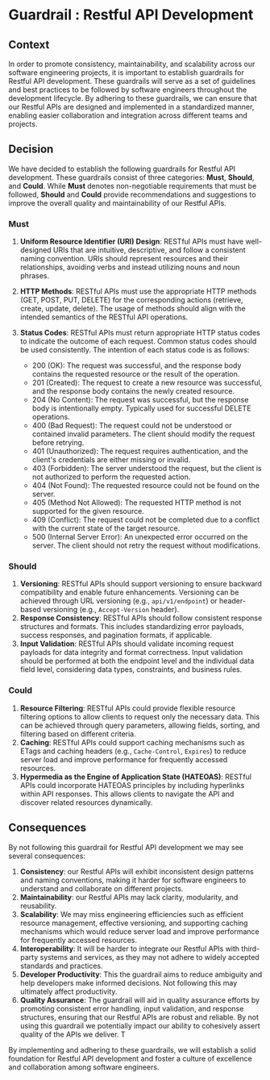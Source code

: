 # Guardrail : Restful API Development

## Context

In order to promote consistency, maintainability, and scalability across our software engineering projects, it is important to establish guardrails for Restful API development. These guardrails will serve as a set of guidelines and best practices to be followed by software engineers throughout the development lifecycle. By adhering to these guardrails, we can ensure that our Restful APIs are designed and implemented in a standardized manner, enabling easier collaboration and integration across different teams and projects.

## Decision

We have decided to establish the following guardrails for Restful API development. These guardrails consist of three categories: **Must**, **Should**, and **Could**. While **Must** denotes non-negotiable requirements that must be followed, **Should** and **Could** provide recommendations and suggestions to improve the overall quality and maintainability of our Restful APIs.

### Must

1. **Uniform Resource Identifier (URI) Design**: RESTful APIs must have well-designed URIs that are intuitive, descriptive, and follow a consistent naming convention. URIs should represent resources and their relationships, avoiding verbs and instead utilizing nouns and noun phrases.
2. **HTTP Methods**: RESTful APIs must use the appropriate HTTP methods (GET, POST, PUT, DELETE) for the corresponding actions (retrieve, create, update, delete). The usage of methods should align with the intended semantics of the RESTful API operations.
3. **Status Codes**: RESTful APIs must return appropriate HTTP status codes to indicate the outcome of each request. Common status codes should be used consistently. The intention of each status code is as follows:

   - 200 (OK): The request was successful, and the response body contains the requested resource or the result of the operation.
   - 201 (Created): The request to create a new resource was successful, and the response body contains the newly created resource.
   - 204 (No Content): The request was successful, but the response body is intentionally empty. Typically used for successful DELETE operations.
   - 400 (Bad Request): The request could not be understood or contained invalid parameters. The client should modify the request before retrying.
   - 401 (Unauthorized): The request requires authentication, and the client's credentials are either missing or invalid.
   - 403 (Forbidden): The server understood the request, but the client is not authorized to perform the requested action.
   - 404 (Not Found): The requested resource could not be found on the server.
   - 405 (Method Not Allowed): The requested HTTP method is not supported for the given resource.
   - 409 (Conflict): The request could not be completed due to a conflict with the current state of the target resource.
   - 500 (Internal Server Error): An unexpected error occurred on the server. The client should not retry the request without modifications.

### Should

1. **Versioning**: RESTful APIs should support versioning to ensure backward compatibility and enable future enhancements. Versioning can be achieved through URL versioning (e.g., `api/v1/endpoint`) or header-based versioning (e.g., `Accept-Version` header).
2. **Response Consistency**: RESTful APIs should follow consistent response structures and formats. This includes standardizing error payloads, success responses, and pagination formats, if applicable.
3. **Input Validation**: RESTful APIs should validate incoming request payloads for data integrity and format correctness. Input validation should be performed at both the endpoint level and the individual data field level, considering data types, constraints, and business rules.

### Could

1. **Resource Filtering**: RESTful APIs could provide flexible resource filtering options to allow clients to request only the necessary data. This can be achieved through query parameters, allowing fields, sorting, and filtering based on different criteria.
2. **Caching**: RESTful APIs could support caching mechanisms such as ETags and caching headers (e.g., `Cache-Control`, `Expires`) to reduce server load and improve performance for frequently accessed resources.
3. **Hypermedia as the Engine of Application State (HATEOAS)**: RESTful APIs could incorporate HATEOAS principles by including hyperlinks within API responses. This allows clients to navigate the API and discover related resources dynamically.

## Consequences

By not following this guardrail for Restful API development we may see several consequences:

1. **Consistency**: our Restful APIs will exhibit inconsistent design patterns and naming conventions, making it harder for software engineers to understand and collaborate on different projects.
2. **Maintainability**: our Restful APIs may lack clarity, modularity, and reusability.
3. **Scalability**: We may miss engineering efficiencies such as efficient resource management, effective versioning, and supporting caching mechanisms which would reduce server load and improve performance for frequently accessed resources.
4. **Interoperability**: It will be harder to integrate our Restful APIs with third-party systems and services, as they may not adhere to widely accepted standards and practices.
5. **Developer Productivity**: This the guardrail aims to reduce ambiguity and help developers make informed decisions. Not following this may ultimately affect productivity.
6. **Quality Assurance**: The guardrail will aid in quality assurance efforts by promoting consistent error handling, input validation, and response structures, ensuring that our Restful APIs are robust and reliable. By not using this guardrail we potentially impact our ability to cohesively assert quality of the APIs we deliver. T

By implementing and adhering to these guardrails, we will establish a solid foundation for Restful API development and foster a culture of excellence and collaboration among software engineers.
